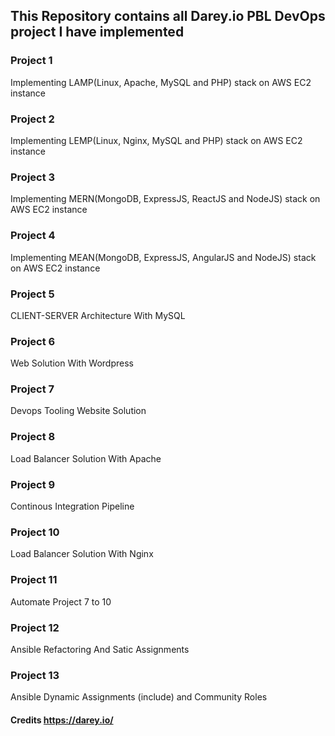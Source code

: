 ## This Repository contains all Darey.io PBL DevOps project I have implemented


### Project 1
Implementing LAMP(Linux, Apache, MySQL and PHP) stack on AWS EC2 instance


### Project 2
Implementing LEMP(Linux, Nginx, MySQL and PHP) stack on AWS EC2 instance


### Project 3
Implementing MERN(MongoDB, ExpressJS, ReactJS and NodeJS) stack on AWS EC2 instance


### Project 4
Implementing MEAN(MongoDB, ExpressJS, AngularJS and NodeJS) stack on AWS EC2 instance


### Project 5
CLIENT-SERVER Architecture With MySQL


### Project 6
Web Solution With Wordpress


### Project 7
Devops Tooling Website Solution


### Project 8
Load Balancer Solution With Apache


### Project 9
Continous Integration Pipeline


### Project 10
Load Balancer Solution With Nginx


### Project 11
Automate Project 7 to 10


### Project 12
Ansible Refactoring And Satic Assignments


### Project 13
Ansible Dynamic Assignments (include) and Community Roles



#### Credits https://darey.io/
